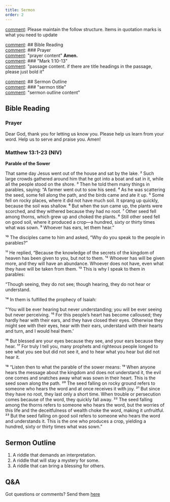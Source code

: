 ```yaml
---
title: Sermon 
order: 2
---
```


[comment]: Please maintain the follow structure. Items in quotation marks is what you need to update

[comment]: ## Bible Reading  
[comment]: ### Prayer  
[comment]: "prayer content"  **Amen.**  
[comment]:  ### "Mark 1:10-13"  
[comment]: "passage content. if there are title headings in the passage, please just bold it"  

[comment]: ## Sermon Outline  
[comment]: ### "sermon title"  
[comment]: "sermon outline content"  

[comment]: ------------------------------------------------------------------------------------
## Bible Reading
### Prayer
Dear God, thank you for letting us know you. Please help us learn from your word. Help us to serve and praise you. Amen!

### Matthew 13:1-23 (NIV)
**Parable of the Sower**

That same day Jesus went out of the house and sat by the lake. ² Such large crowds gathered around him that he got into a boat and sat in it, while all the people stood on the shore. ³ Then he told them many things in parables, saying: “A farmer went out to sow his seed. ⁴ As he was scattering the seed, some fell along the path, and the birds came and ate it up. ⁵ Some fell on rocky places, where it did not have much soil. It sprang up quickly, because the soil was shallow. ⁶ But when the sun came up, the plants were scorched, and they withered because they had no root. ⁷ Other seed fell among thorns, which grew up and choked the plants. ⁸ Still other seed fell on good soil, where it produced a crop—a hundred, sixty or thirty times what was sown. ⁹ Whoever has ears, let them hear.”

¹⁰ The disciples came to him and asked, “Why do you speak to the people in parables?”

¹¹ He replied, “Because the knowledge of the secrets of the kingdom of heaven has been given to you, but not to them. ¹² Whoever has will be given more, and they will have an abundance. Whoever does not have, even what they have will be taken from them. ¹³ This is why I speak to them in parables:

“Though seeing, they do not see;
though hearing, they do not hear or understand.

¹⁴ In them is fulfilled the prophecy of Isaiah:

“‘You will be ever hearing but never understanding;
you will be ever seeing but never perceiving.
¹⁵ For this people’s heart has become calloused;
they hardly hear with their ears,
and they have closed their eyes.
Otherwise they might see with their eyes,
hear with their ears,
understand with their hearts
and turn, and I would heal them.’

¹⁶ But blessed are your eyes because they see, and your ears because they hear. ¹⁷ For truly I tell you, many prophets and righteous people longed to see what you see but did not see it, and to hear what you hear but did not hear it.

¹⁸ “Listen then to what the parable of the sower means: ¹⁹ When anyone hears the message about the kingdom and does not understand it, the evil one comes and snatches away what was sown in their heart. This is the seed sown along the path. ²⁰ The seed falling on rocky ground refers to someone who hears the word and at once receives it with joy. ²¹ But since they have no root, they last only a short time. When trouble or persecution comes because of the word, they quickly fall away. ²² The seed falling among the thorns refers to someone who hears the word, but the worries of this life and the deceitfulness of wealth choke the word, making it unfruitful. ²³ But the seed falling on good soil refers to someone who hears the word and understands it. This is the one who produces a crop, yielding a hundred, sixty or thirty times what was sown.”


## Sermon Outline

1. A riddle that demands an interpretation.
2. A riddle that will stay a mystery for some.
3. A riddle that can bring a blessing for others. 


## Q&A
Got questions or comments? Send them [here](https://tinyurl.com/SGHACQuestionsAnswers)
